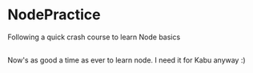 # NodePractice
Following a quick crash course to learn Node basics
##
Now's as good a time as ever to learn node. I need it for Kabu anyway :)
